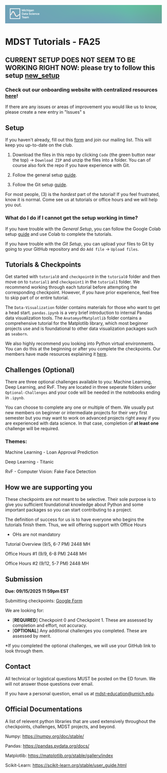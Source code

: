 ![header](https://github.com/MichiganDataScienceTeam/MDST-Tutorials/blob/main/asset/header.png?raw=true)

# MDST Tutorials - FA25

## CURRENT SETUP DOES NOT SEEM TO BE WORKING RIGHT NOW: please try to follow this setup [new_setup](https://docs.google.com/document/d/1XvD_PHtKWsCrNZ8PWdgrxzh0Yc4L6J7cnEEWAqhS7jw/edit?tab=t.0)

### Check out our onboarding website with centralized resources [here](https://mdst-club.notion.site/MDST-Onboarding-3d1b3591dd224115a548325a7d66a723)!

If there are any issues or areas of improvement you would like us to know, please create a new entry in "Issues" s

## Setup

If you haven't already, fill out this [form](https://docs.google.com/forms/d/e/1FAIpQLScWowsKmEHkGCFQl-IM36JCPknYVdHxKoKFn_ClubupgdaYSg/viewform?usp=header) and join our mailing list. This will keep you up-to-date on the club.

1. Download the files in this repo by clicking `Code` (the green button near the top) -> `Download ZIP` and unzip the files into a folder. You can of course also fork the repo if you have experience with Git.

2. Follow the general setup [guide](https://mdst-club.notion.site/General-Setup-Guide-f801e1c932e440ab8387330b41fcbe77).

3. Follow the Git setup [guide](https://www.notion.so/mdst-club/Git-Setup-Guide-fa635f302a74491fb018892cd1da4697).

For most people, (3) is the _hardest_ part of the tutorial! If you feel frustrated, know it is normal. Come see us at tutorials or office hours and we will help you out.

### What do I do if I cannot get the setup working in time?

If you have trouble with the _General Setup_, you can follow the Google Colab setup [guide](https://docs.google.com/document/d/14ely7Xi_r1AFLAsMrKuHHcwqgAMnWV4QrbnK_uTJzYc/edit?usp=sharing) and use Colab to complete the tutorials.

If you have trouble with the _Git Setup_, you can upload your files to Git by going to your GitHub repository and do `Add file` -> `Upload files`.

## Tutorials & Checkpoints

Get started with `tutorial0` and `checkpoint0` in the `tutorial0` folder and then move on to `tutorial1` and `checkpoint1` in the `tutorial1` folder. We recommend working through each tutorial before attempting the corresponding checkpoint. However, if you have prior experience, feel free to skip part of or entire tutorial.

The `Data-Visualization` folder contains materials for those who want to get a head start. `pandas.ipynb` is a very brief introduction to internal Pandas data visualization tools. The `AnatomyofMatplotlib` folder contains a comprehensive tutorial for the Matplotlib library, which most beginner projects use and is foundational to other data visualization packages such as `seaborn`.

We also highly recommend you looking into Python virtual environments. You can do this at the beginning or after you complete the checkpoints. Our members have made resources explaining it [here](https://www.notion.so/mdst-club/Python-Virtual-Environment-2afafcef293f4f6ca03cec867a51fe4f).

## Challenges (Optional)

There are three optional challenges available to you: Machine Learning, Deep Learning, and RvF. They are located in three seperate folders under `Optional-Challenges` and your code will be needed in the notebooks ending in `.ipynb`.

You can choose to complete any one or multiple of them. We usually put new members on beginner or intermediate projects for their very first semester but you may want to work on advanced projects right away if you are experienced with data science. In that case, completion of **at least one** challenge will be required.

### Themes:

Machine Learning - Loan Approval Prediction

Deep Learning - Titanic

RvF - Computer Vision: Fake Face Detection

## How we are supporting you

These checkpoints are _not_ meant to be selective. Their sole purpose is to give you sufficient foundational knowledge about Python and some important packages so you can start contributing to a project.

The definition of success for us is to have everyone who begins the tutorials finish them. Thus, we will offering support with Office Hours 

* OHs are not mandatory

Tutorial Overview (9/5, 6-7 PM)
2448 MH

Office Hours #1 (9/9, 6-8 PM) 
2448 MH 

Office Hours #2 (9/12, 5-7 PM) 
2448 MH 


## Submission

**Due: 09/15/2025 11:59pm EST**

Submitting checkpoints: [Google Form](https://docs.google.com/forms/d/e/1FAIpQLSfalQJnQ9-05xu0drsPsn7aKMYD9Xe9caCjRj87S1HCsH69EQ/viewform?usp=header)

We are looking for:

-   [**REQUIRED**] Checkpoint 0 and Checkpoint 1. These are assessed by completion and effort, not accuracy.
-   [**OPTIONAL**] Any additional challenges you completed. These are assessed by merit.

*If you completed the optional challenges, we will use your GitHub link to look through them. 

## Contact

All technical or logistical questions MUST be posted on the ED forum. We will not answer those questions over email.

If you have a personal question, email us at mdst-education@umich.edu.


## Official Documentations

A list of relevent python libraries that are used extensively throughout the checkpoints, challenges, MDST projects, and beyond.

Numpy: https://numpy.org/doc/stable/

Pandas: https://pandas.pydata.org/docs/

Matplotlib: https://matplotlib.org/stable/gallery/index

Scikit-Learn: https://scikit-learn.org/stable/user_guide.html
